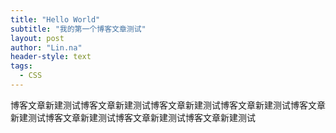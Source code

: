 ```yaml
---
title: "Hello World"
subtitle: "我的第一个博客文章测试"
layout: post
author: "Lin.na"
header-style: text
tags:
  - CSS
---
```


博客文章新建测试博客文章新建测试博客文章新建测试博客文章新建测试博客文章新建测试博客文章新建测试博客文章新建测试博客文章新建测试